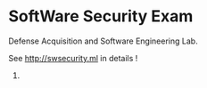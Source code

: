 # SoftWare Security Exam
Defense Acquisition and Software Engineering Lab.

See http://swsecurity.ml in details !

1. 
